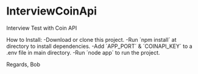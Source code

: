 # InterviewCoinApi
Interview Test with Coin API

How to Install: 
-Download or clone this project.
-Run ´npm install´ at directory to install dependencies.
-Add ´APP_PORT´ & ´COINAPI_KEY´ to a .env file in main directory.
-Run ´node app´ to run the project.

Regards,
Bob
